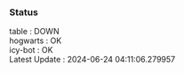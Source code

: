 ### Status


table : DOWN  
hogwarts : OK  
icy-bot : OK  
Latest Update : 2024-06-24 04:11:06.279957
